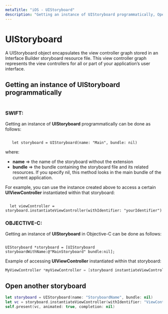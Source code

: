 ```yaml
---
metaTitle: "iOS - UIStoryboard"
description: "Getting an instance of UIStoryboard programmatically, Open another storyboard"
---
```


# UIStoryboard


A UIStoryboard object encapsulates the view controller graph stored in an Interface Builder storyboard resource file. This view controller graph represents the view controllers for all or part of your application’s user interface.



## Getting an instance of UIStoryboard programmatically


### <br>**SWIFT:**

Getting an instance of **UIStoryboard** programmatically can be done as follows:

```

   let storyboard = UIStoryboard(name: "Main", bundle: nil)

```

where:

- **name** => the name of the storyboard without the extension
- **bundle** => the bundle containing the storyboard file and its related resources. If you              specify nil, this method looks in the main bundle of the current application.

For example, you can use the instance created above to access a certain **UIViewController** instantiated within that storyboard:

```

  let viewController = storyboard.instantiateViewController(withIdentifier: "yourIdentifier")

```

### **OBJECTIVE-C:**

Getting an instance of **UIStoryboard** in Objective-C can be done as follows:

```

UIStoryboard *storyboard = [UIStoryboard storyboardWithName:@"MainStoryboard" bundle:nil];

```

Example of accessing **UIViewController** instantiated within that storyboard:

```swift
MyViewController *myViewController = [storyboard instantiateViewControllerWithIdentifier:@"MyViewControllerIdentifier"];

```



## Open another storyboard


```swift
let storyboard = UIStoryboard(name: "StoryboardName", bundle: nil)
let vc = storyboard.instantiateViewController(withIdentifier: "ViewControllerID") as YourViewController
self.present(vc, animated: true, completion: nil)

```

